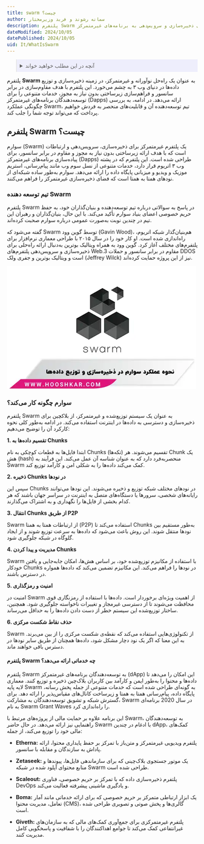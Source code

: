 ```yaml
---
title: swarm چیست؟
author: سمانه رشوند و فربد وزیرمختار
description: پلتفرم Swarm یک زیرساخت غیرمتمرکز و مقاوم در برابر سانسور است که برای ذخیره‌سازی و سرویس‌دهی به برنامه‌های غیرمتمرکز (Dapps) طراحی شده است.
dateModified: 2024/10/05
datePublished: 2024/10/05
uid: It/WhatIsSwarm
---
```

<blockquote style="background-color:#eeeefc; padding:0.5rem">

<details>
  <summary>آنچه در این مطلب خواهید خواند</summary>
  <ul>
    <li>پلتفرم Swarm چیست؟</li>
    <li>تیم توسعه دهنده Swarm</li>
    <li>سوارم چگونه کار می‌کند؟</li>
    <li>پلتفرم Swarm چه خدماتی ارائه می‌دهد؟</li>
  </ul>
</details>
</blockquote>


پلتفرم **Swarm** به عنوان یک راه‌حل نوآورانه و غیرمتمرکز، در زمینه ذخیره‌سازی و توزیع داده‌ها در دنیای وب ۳ به چشم می‌خورد. این پلتفرم با هدف مقاوم‌سازی در برابر سانسور و فراهم‌سازی زیرساختی بدون نیاز به مجوز، خدمات متنوعی را برای توسعه‌دهندگان برنامه‌های غیرمتمرکز (Dapps) ارائه می‌دهد. در ادامه، به بررسی چگونگی عملکرد Swarm، تیم توسعه‌دهنده آن و قابلیت‌های منحصر به فردش خواهیم پرداخت که می‌تواند توجه شما را جلب کند.

## پلتفرم Swarm چیست؟

سوارم (Swarm) یک پلتفرم غیرمتمرکز برای ذخیره‌سازی، سرویس‌دهی و ارتباطات است که با هدف ارائه زیرساختی بدون نیاز به مجوز و مقاوم در برابر سانسور، برای پیاده‌سازی برنامه‌های غیرمتمرکز (Dapps) طراحی شده است. این پلتفرم که در پشته وب ۳ اتریوم قرار دارد، خدمات متنوعی از نسل سوم وب مانند پیام‌رسانی، استریم موزیک و ویدیو و میزبانی پایگاه داده را ارائه می‌دهد. سوارم به‌طور ساده شبکه‌ای از نودهای همتا به ‌همتا است که فضای ذخیره‌سازی غیرمتمرکز را فراهم می‌کنند.

### تیم توسعه دهنده Swarm

پلتفرم Swarm در پاسخ به سوالاتی درباره تیم توسعه‌دهنده و بنیان‌گذاران خود، به حفظ حریم خصوصی اعضای بنیاد سوارم تأکید می‌کند. با این حال، بنیان‌گذاران و رهبران این تیم در چندین نوبت به‌صورت عمومی درباره سوارم صحبت کرده‌اند.

گفته می‌شود که Swarm توسط گوین وود (Gavin Wood)، هم‌بنیان‌گذار شبکه اتریوم، راه‌اندازی شده است. او کار خود را در سال ۲۰۱۵ با طراحی معماری نرم‌افزار برای پلتفرم‌های مختلف آغاز کرد. گوین وود به همراه ویتالیک بوترین به‌دنبال ارائه راه‌حلی برای ذخیره‌سازی و سرویس‌دهی پلتفرم‌های Web.3 مقاوم در برابر سانسور و حملات DDOS است و ویتالیک بوترین و جفری ولک (Jeffrey Wilck) نیز از این پروژه حمایت کرده‌اند.

![نحوه عملکرد سوارم در ذخیره سازی و توزیع داده ها](./Images/SwarmPerformance.webp)

### سوارم چگونه کار می‌کند؟

پلتفرم Swarm به عنوان یک سیستم توزیع‌شده و غیرمتمرکز، از بلاکچین برای ذخیره‌سازی و دسترسی به داده‌ها در اینترنت استفاده می‌کند. در ادامه به‌طور کلی نحوه کارکرد آن را توضیح می‌دهیم:

**1. تقسیم داده‌ها به Chunks**

ابتدا فایل‌ها به قطعات کوچکی به نام Chunks (تکه‌ها) تقسیم می‌شوند. هر Chunk یک هش (hash) منحصربه‌فرد دارد که به عنوان شناسه آن عمل می‌کند. این فرآیند به Swarm کمک می‌کند داده‌ها را به شکلی امن و کارآمد توزیع کند.

**2. ذخیره Chunks در نودها**

سپس این Chunks در نودهای مختلف شبکه توزیع و ذخیره می‌شوند. این نودها می‌توانند رایانه‌های شخصی، سرورها یا دستگاه‌های متصل به اینترنت در سراسر جهان باشند که هر کدام بخشی از فایل‌ها را نگهداری و به اشتراک می‌گذارند.

**3. انتقال Chunks از طریق P2P**

Swarm از ارتباطات همتا به ‌همتا (P2P) استفاده می‌کند تا Chunks به‌طور مستقیم بین نودها منتقل شوند. این روش باعث می‌شود که داده‌ها به سرعت توزیع شوند و از ایجاد گلوگاه در شبکه جلوگیری شود.

**4. مدیریت و پیدا کردن Chunks**

Swarm با استفاده از مکانیزم توزیع‌شده خود، بر اساس هش‌ها، امکان جابه‌جایی و یافتن خودکار Chunks در نودها را فراهم می‌کند. این مکانیزم تضمین می‌کند که داده‌ها همواره در دسترس باشند.

**5. امنیت و رمزگذاری** 

امنیت در Swarm از اهمیت ویژه‌ای برخوردار است. داده‌ها با استفاده از رمزنگاری قوی محافظت می‌شوند تا از دسترسی غیرمجاز و تغییرات ناخواسته جلوگیری شود. همچنین، ساختار توزیع‌شده این سیستم خطر از دست دادن داده‌ها را به حداقل می‌رساند.

**6. حذف نقاط شکست مرکزی**

Swarm از تکنولوژی‌هایی استفاده می‌کند که نقطه‌ی شکست مرکزی را از بین می‌برند. به این معنا که اگر یک نود دچار مشکل شود، داده‌ها همچنان از طریق سایر نودها در دسترس باقی خواهند ماند.

#### پلتفرم Swarm چه خدماتی ارائه می‌دهد؟

پلتفرم Swarm به توسعه‌دهندگان برنامه‌های غیرمتمرکز (dApp) این امکان را می‌دهد تا داده‌ها و محتوا را به‌طور ایمن و کارآمد بین کاربران بلاک‌چین ذخیره و توزیع کنند. معماری لایه‌ پایه Swarm به گونه‌ای طراحی شده است که خدمات متنوعی از جمله پخش رسانه، پایگاه داده، پیام‌رسانی همتا به همتا و زیرساخت کانال‌های مقیاس‌پذیر را ارائه دهد.
برای گسترش شبکه و تشویق توسعه‌دهندگان به مشارکت، Swarm در سال 2020 برنامه‌ای به نام Swarm Grant Waves را راه‌اندازی کرد. 

این برنامه علاوه بر حمایت مالی از پروژه‌های مرتبط با Swarm، به توسعه‌دهندگان راهنمایی نیز ارائه می‌دهد. در حال حاضر Swarm با ادغام در چندین dApp، کمک‌های مالی خود را توزیع می‌کند، از جمله:

- **Etherna:** پلتفرم ویدیویی غیرمتمرکز و متن‌باز با تمرکز بر حفظ پایداری محتوا، ارائه پاداش به سازندگان و مقابله با سانسور.

- **Zetaseek:** یک موتور جستجوی بلاک‌چینی که برای سازماندهی فایل‌ها، پیوندها و منابع محتوای آپلود شده در شبکه Swarm طراحی شده است.

- **Scaleout:** پلتفرم ذخیره‌سازی داده که با تمرکز بر حریم خصوصی، فناوری DevOps و یادگیری ماشینی پیشرفته فعالیت می‌کند.

- **Boma:** یک ابزار ارتباطی متمرکز بر حریم خصوصی که برای ارائه خدماتی مانند آمار تعامل، مدیریت محتوا (CMS)، گالری‌ها و پخش صوتی و تصویری طراحی شده است.

- **Giveth:** پلتفرم غیرمتمرکزی برای جمع‌آوری کمک‌های مالی که به سازمان‌های غیرانتفاعی کمک می‌کند تا جوامع اهداکنندگان را با شفافیت و پاسخگویی کامل مدیریت کنند.
